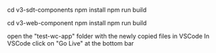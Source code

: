 <!-- To Setup the projects for Testing -->

<!-- Build SDT components To be used in Web-Component App -->
cd v3-sdt-components
npm install
npm run build

<!-- Build Web-Component App  -->
cd v3-web-component
npm install
npm run build
<!-- Copy Files Created in "dist" folder of "v3-web-component" into "test-wc-app" -->


<!-- Install Live Server Extension of VSCode to easily setup a server for a folder -->

open the "test-wc-app" folder with the newly copied files in VSCode
In VSCode click on "Go Live" at the bottom bar
